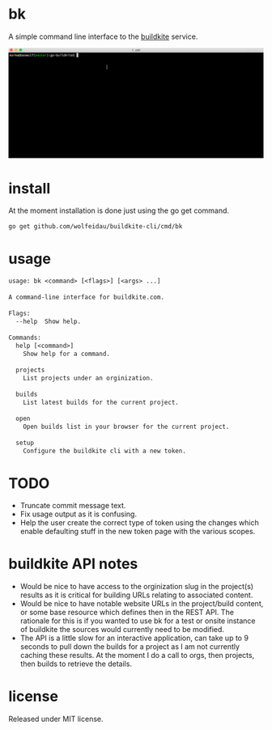 # bk

A simple command line interface to the [buildkite](http://buildkite.com) service.

![ScreenShot](/docs/buildkite-cli-builds.gif)

# install

At the moment installation is done just using the go get command.

```
go get github.com/wolfeidau/buildkite-cli/cmd/bk
```

# usage

```
usage: bk <command> [<flags>] [<args> ...]

A command-line interface for buildkite.com.

Flags:
  --help  Show help.

Commands:
  help [<command>]
    Show help for a command.

  projects
    List projects under an orginization.

  builds
    List latest builds for the current project.

  open
    Open builds list in your browser for the current project.

  setup
    Configure the buildkite cli with a new token.

```

# TODO

* Truncate commit message text.
* Fix usage output as it is confusing.
* Help the user create the correct type of token using the changes which enable defaulting stuff in the new token page with the various scopes.

# buildkite API notes

* Would be nice to have access to the orginization slug in the project(s) results as it is critical for building URLs relating to associated content.
* Would be nice to have notable website URLs in the project/build content, or some base resource which defines then in the REST API. The rationale for this is if you wanted to use bk for a test or onsite instance of buildkite the sources would currently need to be modified.
* The API is a little slow for an interactive application, can take up to 9 seconds to pull down the builds for a project as I am not currently caching these results. At the moment I do a call to orgs, then projects, then builds to retrieve the details.

# license

Released under MIT license.